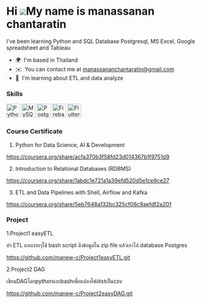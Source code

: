 Hi ![](https://user-images.githubusercontent.com/18350557/176309783-0785949b-9127-417c-8b55-ab5a4333674e.gif)My name is manassanan chantaratin
==============================================================================================================================================

I've been learning Python and SQL
Database Postgresql, MS Excel, Google spreadsheet and Tableau

* 🌍  I'm based in Thailand
* ✉️  You can contact me at [manassananchantaratin@gmail.com](mailto:manassananchantaratin@gmail.com)
* 🧠  I'm learning about  ETL and data analyze 

### Skills


<p align="left">
<a href="https://www.python.org/" target="_blank" rel="noreferrer"><img src="https://raw.githubusercontent.com/danielcranney/readme-generator/main/public/icons/skills/python-colored.svg" width="36" height="36" alt="Python" /></a>
<a href="https://www.mysql.com/" target="_blank" rel="noreferrer"><img src="https://raw.githubusercontent.com/danielcranney/readme-generator/main/public/icons/skills/mysql-colored.svg" width="36" height="36" alt="MySQL" /></a>
<a href="https://www.postgresql.org/" target="_blank" rel="noreferrer"><img src="https://raw.githubusercontent.com/danielcranney/readme-generator/main/public/icons/skills/postgresql-colored.svg" width="36" height="36" alt="PostgreSQL" /></a>
<a href="https://firebase.google.com/" target="_blank" rel="noreferrer"><img src="https://raw.githubusercontent.com/danielcranney/readme-generator/main/public/icons/skills/firebase-colored.svg" width="36" height="36" alt="Firebase" /></a>
<a href="https://flutter.dev/" target="_blank" rel="noreferrer"><img src="https://raw.githubusercontent.com/danielcranney/readme-generator/main/public/icons/skills/flutter-colored.svg" width="36" height="36" alt="Flutter" /></a>
</p>

### Course Certificate
1. Python for Data Science, AI & Development

https://coursera.org/share/acfa370b3f58fd23d014367b1f9751d9

2. Introduction to Relational Databases (RDBMS)
  
https://coursera.org/share/1abdc1e721a1a39efd520d5e1ce9ce27

3. ETL and Data Pipelines with Shell, Airflow and Kafka
   
https://coursera.org/share/5eb7648a132bc325cf08c9aefdf2a201

### Project
1.Project1 easyETL

ทำ ETL แบบง่ายๆใช้ bash script ดึงข้อมูลใน zip file แล้วเอาใส่ database Postgres

https://github.com/manew-c/Project1easyETL.git

2.Project2 DAG

เขียนDAGโดยpythonและbashเพื่อแปลงไฟล์txtเป็นcsv

https://github.com/manew-c/Project2easyDAG.git

